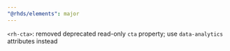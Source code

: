 ```yaml
---
"@rhds/elements": major
---
```


`<rh-cta>`: removed deprecated read-only `cta` property; use `data-analytics` attributes instead
